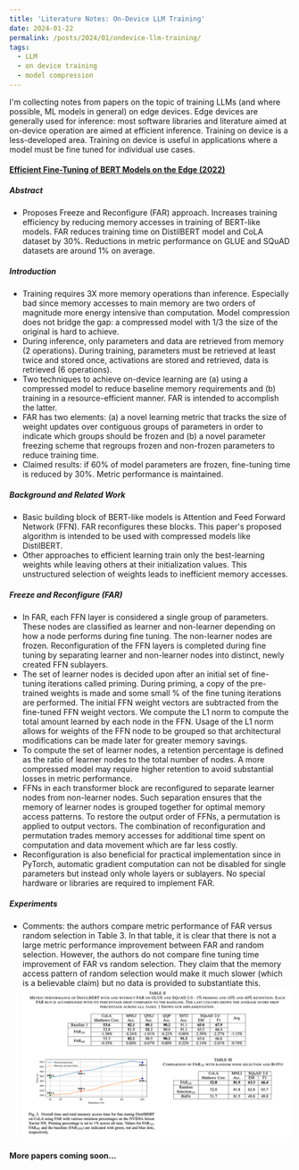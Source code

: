 ```yaml
---
title: 'Literature Notes: On-Device LLM Training'
date: 2024-01-22
permalink: /posts/2024/01/ondevice-llm-training/
tags:
  - LLM
  - on device training
  - model compression
---
```


I'm collecting notes from papers on the topic of training LLMs (and where possible, ML models in general) on edge devices. Edge devices are generally used for inference: most software libraries and literature aimed at on-device operation are aimed at efficient inference. Training on device is a less-developed area. Training on device is useful in applications where a model must be fine tuned for individual use cases. 

#### [Efficient Fine-Tuning of BERT Models on the Edge (2022)](https://arxiv.org/abs/2205.01541) 

##### Abstract
- Proposes Freeze and Reconfigure (FAR) approach. Increases training efficiency by reducing memory accesses in training of BERT-like models. FAR reduces training time on DistilBERT model and CoLA dataset by 30%. Reductions in metric performance on GLUE and SQuAD datasets are around 1% on average.

##### Introduction
- Training requires 3X more memory operations than inference. Especially bad since memory accesses to main memory are two orders of magnitude more energy intensive than computation. Model compression does not bridge the gap: a compressed model with 1/3 the size of the original is hard to achieve.
- During inference, only parameters and data are retrieved from memory (2 operations). During training, parameters must be retrieved at least twice and stored once, activations are stored and retrieved, data is retrieved (6 operations).   
- Two techniques to achieve on-device learning are (a) using a compressed model to reduce baseline memory requirements and (b) training in a resource-efficient manner. FAR is intended to accomplish the latter.
- FAR has two elements: (a) a novel learning metric that tracks the size of weight updates over contiguous groups of parameters in order to indicate which groups should be frozen and (b) a novel parameter freezing scheme that regroups frozen and non-frozen parameters to reduce training time.
- Claimed results: if 60% of model parameters are frozen, fine-tuning time is reduced by 30%. Metric performance is maintained.

##### Background and Related Work
- Basic building block of BERT-like models is Attention and Feed Forward Network (FFN). FAR reconfigures these blocks. This paper's proposed algorithm is intended to be used with compressed models like DistilBERT. 
- Other approaches to efficient learning train only the best-learning weights while leaving others at their initialization values. This unstructured selection of weights leads to inefficient memory accesses. 

##### Freeze and Reconfigure (FAR)
- In FAR, each FFN layer is considered a single group of parameters. These nodes are classified as learner and non-learner depending on how a node performs during fine tuning. The non-learner nodes are frozen. Reconfiguration of the FFN layers is completed during fine tuning by separating learner and non-learner nodes into distinct, newly created FFN sublayers. 
- The set of learner nodes is decided upon after an initial set of fine-tuning iterations called priming. During priming, a copy of the pre-trained weights is made and some small % of the fine tuning iterations are performed. The initial FFN weight vectors are subtracted from the fine-tuned FFN weight vectors. We compute the L1 norm to compute the total amount learned by each node in the FFN. Usage of the L1 norm allows for weights of the FFN node to be grouped so that architectural modifications can be made later for greater memory savings.
- To compute the set of learner nodes, a retention percentage is defined as the ratio of learner nodes to the total number of nodes. A more compressed model may require higher retention to avoid substantial losses in metric performance.
- FFNs in each transformer block are reconfigured to separate learner nodes from non-learner nodes. Such separation ensures that the memory of learner nodes is grouped together for optimal memory access patterns. To restore the output order of FFNs, a permutation is applied to output vectors. The combination of reconfiguration and permutation trades memory accesses for additional time spent on computation and data movement which are far less costly.
- Reconfiguration is also beneficial for practical implementation since in PyTorch, automatic gradient computation can not be disabled for single parameters but instead only whole layers or sublayers. No special hardware or libraries are required to implement FAR.

##### Experiments
- Comments: the authors compare metric performance of FAR versus random selection in Table 3. In that table, it is clear that there is not a large metric performance improvement between FAR and random selection. However, the authors do not compare fine tuning time improvement of FAR vs random selection. They claim that the memory access pattern of random selection would make it much slower (which is a believable claim) but no data is provided to substantiate this.
![fig1](/content/efficient_fine_tuning_of_bert_on_edge.png)  

#### More papers coming soon...